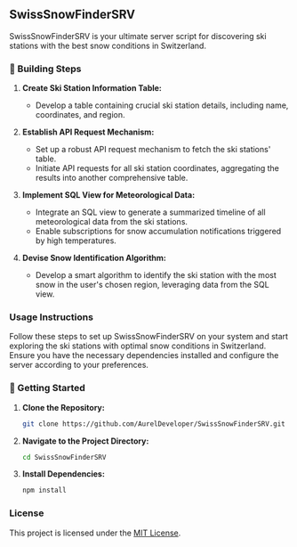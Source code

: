 ## SwissSnowFinderSRV

SwissSnowFinderSRV is your ultimate server script for discovering ski stations with the best snow conditions in Switzerland.

### 🧱 Building Steps

1. **Create Ski Station Information Table:**
   - Develop a table containing crucial ski station details, including name, coordinates, and region.

2. **Establish API Request Mechanism:**
   - Set up a robust API request mechanism to fetch the ski stations' table.
   - Initiate API requests for all ski station coordinates, aggregating the results into another comprehensive table.

3. **Implement SQL View for Meteorological Data:**
   - Integrate an SQL view to generate a summarized timeline of all meteorological data from the ski stations.
   - Enable subscriptions for snow accumulation notifications triggered by high temperatures.

4. **Devise Snow Identification Algorithm:**
   - Develop a smart algorithm to identify the ski station with the most snow in the user's chosen region, leveraging data from the SQL view.

### Usage Instructions

Follow these steps to set up SwissSnowFinderSRV on your system and start exploring the ski stations with optimal snow conditions in Switzerland. Ensure you have the necessary dependencies installed and configure the server according to your preferences.

### 🚀 Getting Started

1. **Clone the Repository:**
   ```bash
   git clone https://github.com/AurelDeveloper/SwissSnowFinderSRV.git
   ```

2. **Navigate to the Project Directory:**
   ```bash
   cd SwissSnowFinderSRV
   ```

3. **Install Dependencies:**
   ```bash
   npm install
   ```

### License

This project is licensed under the [MIT License](LICENSE).
